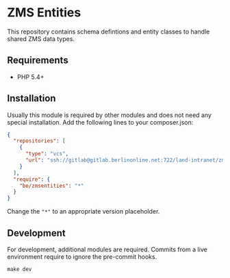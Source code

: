 # ZMS Entities

This repository contains schema defintions and entity classes to handle shared ZMS data types.

## Requirements

* PHP 5.4+

## Installation

Usually this module is required by other modules and does not need any special installation. Add the following lines to your composer.json:

```json
{
  "repositories": [
    {
      "type": "vcs",
      "url": "ssh://gitlab@gitlab.berlinonline.net:722/land-intranet/zmsentities.git"
    }
  ],
  "require": {
    "bo/zmsentities": "*"
  }
}
```

Change the `"*"` to an appropriate version placeholder.

## Development

For development, additional modules are required. Commits from a live environment require to ignore the pre-commit hooks.

    make dev